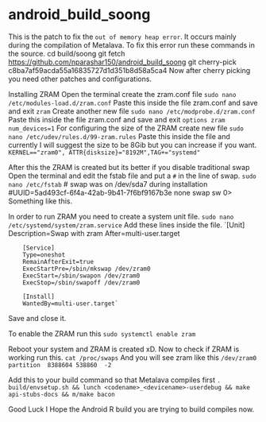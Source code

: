 # android_build_soong
This is the patch to fix the `out of memory heap error`.
It occurs mainly during the compilation of Metalava.
To fix this error run these commands in the source.
    cd build/soong
    git fetch https://github.com/nparashar150/android_build_soong
    git cherry-pick c8ba7af59acda55a16835727d1d351b8d58a5ca4
Now after cherry picking you need other patches and configurations.

Installing ZRAM
    Open the terminal create the zram.conf file 
        `sudo nano /etc/modules-load.d/zram.conf`
    Paste this inside the file zram.conf and save and exit 
        `zram`
    Create another new file 
        `sudo nano /etc/modprobe.d/zram.conf`
    Paste this inside the file zram.conf and save and exit
        `options zram num_devices=1`
    For configuring the size of the ZRAM create new file
        `sudo nano /etc/udev/rules.d/99-zram.rules`
    Paste this inside the file and currently I will suggest the size to be 8Gib but you can increase if you want.
        `KERNEL=="zram0", ATTR{disksize}="8192M",TAG+="systemd"`

After this the ZRAM is created but its better if you disable traditional swap
    Open the terminal and edit the fstab file and put a `#` in the line of swap.
        `sudo nano /etc/fstab`
        # swap was on /dev/sda7 during installation
        #UUID=5ad493cf-6f4a-42ab-9b41-7f6bf9167b3e none            swap    sw              0>
    Something like this.

In order to run ZRAM you need to create a system unit file.
    `sudo nano /etc/systemd/system/zram.service`
Add these lines inside the file.
        `[Unit]
        Description=Swap with zram
        After=multi-user.target

        [Service]
        Type=oneshot 
        RemainAfterExit=true
        ExecStartPre=/sbin/mkswap /dev/zram0
        ExecStart=/sbin/swapon /dev/zram0
        ExecStop=/sbin/swapoff /dev/zram0

        [Install]
        WantedBy=multi-user.target`
Save and close it.

To enable the ZRAM run this 
    `sudo systemctl enable zram` 

Reboot your system and ZRAM is created xD.
Now to check if ZRAM is working run this.
    `cat /proc/swaps` 
And you will see zram like this
        `/dev/zram0                              partition	8388604	538860	-2`

Add this to your build command so that Metalava compiles first
    `. build/envsetup.sh && lunch <codename>_<devicename>-userdebug && make api-stubs-docs && m/make bacon`

Good Luck I Hope the Android R build you are trying to build compiles now. 










